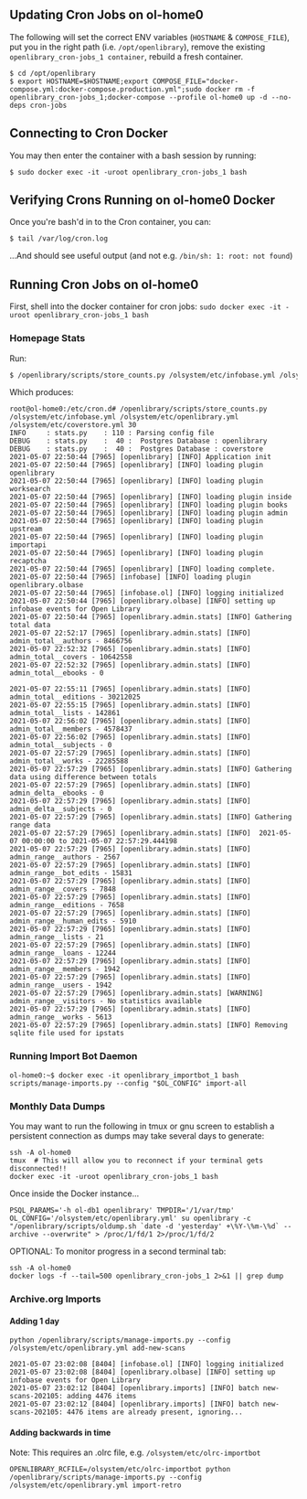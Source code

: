 ## Updating Cron Jobs on ol-home0

The following will set the correct ENV variables (`HOSTNAME` & `COMPOSE_FILE`), put you in the right path (i.e. `/opt/openlibrary`), remove the existing `openlibrary_cron-jobs_1 container`, rebuild a fresh container.

```bash:
$ cd /opt/openlibrary
$ export HOSTNAME=$HOSTNAME;export COMPOSE_FILE="docker-compose.yml:docker-compose.production.yml";sudo docker rm -f openlibrary_cron-jobs_1;docker-compose --profile ol-home0 up -d --no-deps cron-jobs
```

## Connecting to Cron Docker

You may then enter the container with a bash session by running:

```bash:
$ sudo docker exec -it -uroot openlibrary_cron-jobs_1 bash
```

## Verifying Crons Running on ol-home0 Docker

Once you're bash'd in to the Cron container, you can:

```
$ tail /var/log/cron.log
```

...And should see useful output (and not e.g. `/bin/sh: 1: root: not found`)

## Running Cron Jobs on ol-home0

First, shell into the docker container for cron jobs:
```sudo docker exec -it -uroot openlibrary_cron-jobs_1 bash```

### Homepage Stats

Run:
```bash
$ /openlibrary/scripts/store_counts.py /olsystem/etc/infobase.yml /olsystem/etc/openlibrary.yml /olsystem/etc/coverstore.yml 30
```
Which produces:
```
root@ol-home0:/etc/cron.d# /openlibrary/scripts/store_counts.py /olsystem/etc/infobase.yml /olsystem/etc/openlibrary.yml /olsystem/etc/coverstore.yml 30
INFO     : stats.py    : 110 : Parsing config file
DEBUG    : stats.py    :  40 :  Postgres Database : openlibrary
DEBUG    : stats.py    :  40 :  Postgres Database : coverstore
2021-05-07 22:50:44 [7965] [openlibrary] [INFO] Application init
2021-05-07 22:50:44 [7965] [openlibrary] [INFO] loading plugin openlibrary
2021-05-07 22:50:44 [7965] [openlibrary] [INFO] loading plugin worksearch
2021-05-07 22:50:44 [7965] [openlibrary] [INFO] loading plugin inside
2021-05-07 22:50:44 [7965] [openlibrary] [INFO] loading plugin books
2021-05-07 22:50:44 [7965] [openlibrary] [INFO] loading plugin admin
2021-05-07 22:50:44 [7965] [openlibrary] [INFO] loading plugin upstream
2021-05-07 22:50:44 [7965] [openlibrary] [INFO] loading plugin importapi
2021-05-07 22:50:44 [7965] [openlibrary] [INFO] loading plugin recaptcha
2021-05-07 22:50:44 [7965] [openlibrary] [INFO] loading complete.
2021-05-07 22:50:44 [7965] [infobase] [INFO] loading plugin openlibrary.olbase
2021-05-07 22:50:44 [7965] [infobase.ol] [INFO] logging initialized
2021-05-07 22:50:44 [7965] [openlibrary.olbase] [INFO] setting up infobase events for Open Library
2021-05-07 22:50:44 [7965] [openlibrary.admin.stats] [INFO] Gathering total data
2021-05-07 22:52:17 [7965] [openlibrary.admin.stats] [INFO]   admin_total__authors - 8466756
2021-05-07 22:52:32 [7965] [openlibrary.admin.stats] [INFO]   admin_total__covers - 10642558
2021-05-07 22:52:32 [7965] [openlibrary.admin.stats] [INFO]   admin_total__ebooks - 0
                
2021-05-07 22:55:11 [7965] [openlibrary.admin.stats] [INFO]   admin_total__editions - 30212025
2021-05-07 22:55:15 [7965] [openlibrary.admin.stats] [INFO]   admin_total__lists - 142861
2021-05-07 22:56:02 [7965] [openlibrary.admin.stats] [INFO]   admin_total__members - 4578437
2021-05-07 22:56:02 [7965] [openlibrary.admin.stats] [INFO]   admin_total__subjects - 0
2021-05-07 22:57:29 [7965] [openlibrary.admin.stats] [INFO]   admin_total__works - 22285588
2021-05-07 22:57:29 [7965] [openlibrary.admin.stats] [INFO] Gathering data using difference between totals
2021-05-07 22:57:29 [7965] [openlibrary.admin.stats] [INFO]   admin_delta__ebooks - 0
2021-05-07 22:57:29 [7965] [openlibrary.admin.stats] [INFO]   admin_delta__subjects - 0
2021-05-07 22:57:29 [7965] [openlibrary.admin.stats] [INFO] Gathering range data
2021-05-07 22:57:29 [7965] [openlibrary.admin.stats] [INFO]  2021-05-07 00:00:00 to 2021-05-07 22:57:29.444198
2021-05-07 22:57:29 [7965] [openlibrary.admin.stats] [INFO]   admin_range__authors - 2567
2021-05-07 22:57:29 [7965] [openlibrary.admin.stats] [INFO]   admin_range__bot_edits - 15831
2021-05-07 22:57:29 [7965] [openlibrary.admin.stats] [INFO]   admin_range__covers - 7848
2021-05-07 22:57:29 [7965] [openlibrary.admin.stats] [INFO]   admin_range__editions - 7658
2021-05-07 22:57:29 [7965] [openlibrary.admin.stats] [INFO]   admin_range__human_edits - 5910
2021-05-07 22:57:29 [7965] [openlibrary.admin.stats] [INFO]   admin_range__lists - 21
2021-05-07 22:57:29 [7965] [openlibrary.admin.stats] [INFO]   admin_range__loans - 12244
2021-05-07 22:57:29 [7965] [openlibrary.admin.stats] [INFO]   admin_range__members - 1942
2021-05-07 22:57:29 [7965] [openlibrary.admin.stats] [INFO]   admin_range__users - 1942
2021-05-07 22:57:29 [7965] [openlibrary.admin.stats] [WARNING]   admin_range__visitors - No statistics available
2021-05-07 22:57:29 [7965] [openlibrary.admin.stats] [INFO]   admin_range__works - 5613
2021-05-07 22:57:29 [7965] [openlibrary.admin.stats] [INFO] Removing sqlite file used for ipstats
```

### Running Import Bot Daemon

```
ol-home0:~$ docker exec -it openlibrary_importbot_1 bash
scripts/manage-imports.py --config "$OL_CONFIG" import-all
```

### Monthly Data Dumps

You may want to run the following in tmux or gnu screen to establish a persistent connection as dumps may take several days to generate:

```
ssh -A ol-home0
tmux  # This will allow you to reconnect if your terminal gets disconnected!!
docker exec -it -uroot openlibrary_cron-jobs_1 bash
```
Once inside the Docker instance...
```
PSQL_PARAMS='-h ol-db1 openlibrary' TMPDIR='/1/var/tmp' OL_CONFIG='/olsystem/etc/openlibrary.yml' su openlibrary -c "/openlibrary/scripts/oldump.sh `date -d 'yesterday' +\%Y-\%m-\%d` --archive --overwrite" > /proc/1/fd/1 2>/proc/1/fd/2
```
OPTIONAL: To monitor progress in a second terminal tab:
```
ssh -A ol-home0
docker logs -f --tail=500 openlibrary_cron-jobs_1 2>&1 || grep dump
```

### Archive.org Imports

#### Adding 1 day

```bash:
python /openlibrary/scripts/manage-imports.py --config /olsystem/etc/openlibrary.yml add-new-scans
```

```
2021-05-07 23:02:08 [8404] [infobase.ol] [INFO] logging initialized
2021-05-07 23:02:08 [8404] [openlibrary.olbase] [INFO] setting up infobase events for Open Library
2021-05-07 23:02:12 [8404] [openlibrary.imports] [INFO] batch new-scans-202105: adding 4476 items
2021-05-07 23:02:12 [8404] [openlibrary.imports] [INFO] batch new-scans-202105: 4476 items are already present, ignoring...
```

#### Adding backwards in time

Note: This requires an .olrc file, e.g. `/olsystem/etc/olrc-importbot`

```
OPENLIBRARY_RCFILE=/olsystem/etc/olrc-importbot python /openlibrary/scripts/manage-imports.py --config /olsystem/etc/openlibrary.yml import-retro
```